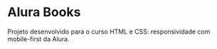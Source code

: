 # Alura Books

Projeto desenvolvido para o curso HTML e CSS: responsividade com mobile-first da Alura.
